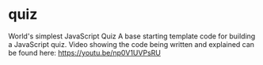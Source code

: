 # quiz
World's simplest JavaScript Quiz
A base starting template code for building a JavaScript quiz. 
Video showing the code being written and explained can be found here: https://youtu.be/np0V1UVPsRU
